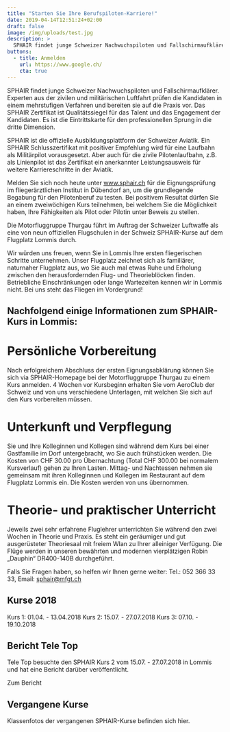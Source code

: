 ```yaml
---
title: "Starten Sie Ihre Berufspiloten-Karriere!"
date: 2019-04-14T12:51:24+02:00
draft: false
image: /img/uploads/test.jpg
description: >
  SPHAIR findet junge Schweizer Nachwuchspiloten und Fallschirmaufklärer. Experten aus der zivilen und militärischen Luftfahrt prüfen die Kandidaten in einem mehrstufigen Verfahren und bereiten sie auf die Praxis vor. Das SPHAIR Zertifikat ist Qualitätssiegel für das Talent und das Engagement der Kandidaten.
buttons:
  - title: Anmelden
    url: https://www.google.ch/
    cta: true
---
```

SPHAIR findet junge Schweizer Nachwuchspiloten und Fallschirmaufklärer. Experten aus der zivilen und militärischen Luftfahrt prüfen die Kandidaten in einem mehrstufigen Verfahren und bereiten sie auf die Praxis vor. Das SPHAIR Zertifikat ist Qualitätssiegel für das Talent und das Engagement der Kandidaten. Es ist die Eintrittskarte für den professionellen Sprung in die dritte Dimension.

SPHAIR ist die offizielle Ausbildungsplattform der Schweizer Aviatik. Ein SPHAIR Schlusszertifikat mit positiver Empfehlung wird für eine Laufbahn als Militärpilot vorausgesetzt. Aber auch für die zivile Pilotenlaufbahn, z.B. als Linienpilot ist das Zertifikat ein anerkannter Leistungsausweis für weitere Karriereschritte in der Aviatik.

Melden Sie sich noch heute unter www.sphair.ch für die Eignungsprüfung im fliegerärztlichen Institut in Dübendorf an, um die grundlegende Begabung für den Pilotenberuf zu testen. Bei positivem Resultat dürfen Sie an einem zweiwöchigen Kurs teilnehmen, bei welchem Sie die Möglichkeit haben, Ihre Fähigkeiten als Pilot oder Pilotin unter Beweis zu stellen.

Die Motorfluggruppe Thurgau führt im Auftrag der Schweizer Luftwaffe als eine von neun offiziellen Flugschulen in der Schweiz SPHAIR-Kurse auf dem Flugplatz Lommis durch.

Wir würden uns freuen, wenn Sie in Lommis Ihre ersten fliegerischen Schritte unternehmen. Unser Flugplatz zeichnet sich als familiärer, naturnaher Flugplatz aus, wo Sie auch mal etwas Ruhe und Erholung zwischen den herausfordernden Flug- und Theorieblöcken finden. Betriebliche Einschränkungen oder lange Wartezeiten kennen wir in Lommis nicht. Bei uns steht das Fliegen im Vordergrund!

## Nachfolgend einige Informationen zum SPHAIR-Kurs in Lommis:

# Persönliche Vorbereitung

Nach erfolgreichem Abschluss der ersten Eignungsabklärung können Sie sich via SPHAIR-Homepage bei der Motorfluggruppe Thurgau zu einem Kurs anmelden. 4 Wochen vor Kursbeginn erhalten Sie vom AeroClub der Schweiz und von uns verschiedene Unterlagen, mit welchen Sie sich auf den Kurs vorbereiten müssen.

# Unterkunft und Verpflegung

Sie und Ihre Kolleginnen und Kollegen sind während dem Kurs bei einer Gastfamilie im Dorf untergebracht, wo Sie auch frühstücken werden. Die Kosten von CHF 30.00 pro Übernachtung (Total CHF 300.00 bei normalem Kursverlauf) gehen zu Ihren Lasten. Mittag- und Nachtessen nehmen sie gemeinsam mit ihren Kolleginnen und Kollegen im Restaurant auf dem Flugplatz Lommis ein. Die Kosten werden von uns übernommen.

# Theorie- und praktischer Unterricht

Jeweils zwei sehr erfahrene Fluglehrer unterrichten Sie während den zwei Wochen in Theorie und Praxis. Es steht ein geräumiger und gut ausgerüsteter Theoriesaal mit freiem Wlan zu Ihrer alleiniger Verfügung. Die Flüge werden in unseren bewährten und modernen vierplätzigen Robin „Dauphin“ DR400-140B durchgeführt.

Falls Sie Fragen haben, so helfen wir Ihnen gerne weiter: Tel.: 052 366 33 33, Email: sphair@mfgt.ch

## Kurse 2018
Kurs 1: 01.04. - 13.04.2018
Kurs 2: 15.07. - 27.07.2018
Kurs 3: 07.10. - 19.10.2018

## Bericht Tele Top
Tele Top besuchte den SPHAIR Kurs 2 vom 15.07. - 27.07.2018 in Lommis und hat eine Bericht darüber veröffentlicht.

Zum Bericht

## Vergangene Kurse
Klassenfotos der vergangenen SPHAIR-Kurse befinden sich hier.